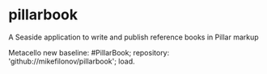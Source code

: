 # pillarbook
A Seaside application to write and publish reference books in Pillar markup

Metacello new baseline: #PillarBook; repository: 'github://mikefilonov/pillarbook'; load.

